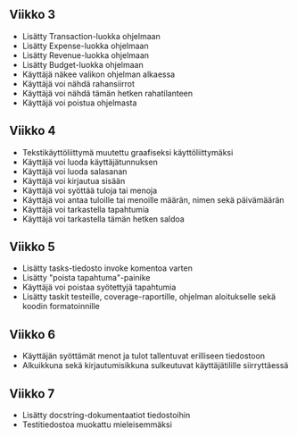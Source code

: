 

## Viikko 3

- Lisätty Transaction-luokka ohjelmaan
- Lisätty Expense-luokka ohjelmaan
- Lisätty Revenue-luokka ohjelmaan
- Lisätty Budget-luokka ohjelmaan
- Käyttäjä näkee valikon ohjelman alkaessa
- Käyttäjä voi nähdä rahansiirrot
- Käyttäjä voi nähdä tämän hetken rahatilanteen
- Käyttäjä voi poistua ohjelmasta

## Viikko 4

- Tekstikäyttöliittymä muutettu graafiseksi käyttöliittymäksi
- Käyttäjä voi luoda käyttäjätunnuksen
- Käyttäjä voi luoda salasanan
- Käyttäjä voi kirjautua sisään
- Käyttäjä voi syöttää tuloja tai menoja
- Käyttäjä voi antaa tuloille tai menoille määrän, nimen sekä päivämäärän
- Käyttäjä voi tarkastella tapahtumia
- Käyttäjä voi tarkastella tämän hetken saldoa

## Viikko 5

- Lisätty tasks-tiedosto invoke komentoa varten
- Lisätty "poista tapahtuma"-painike
- Käyttäjä voi poistaa syötettyjä tapahtumia
- Lisätty taskit testeille, coverage-raportille, ohjelman aloitukselle sekä koodin formatoinnille

## Viikko 6

- Käyttäjän syöttämät menot ja tulot tallentuvat erilliseen tiedostoon
- Alkuikkuna sekä kirjautumisikkuna sulkeutuvat käyttäjätilille siirryttäessä

## Viikko 7

- Lisätty docstring-dokumentaatiot tiedostoihin
- Testitiedostoa muokattu mieleisemmäksi
